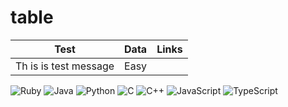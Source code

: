 # table
| Test | Data | Links|
|------|------|:----:|
| Th is is test message | Easy | |



![Ruby](https://img.icons8.com/office/30/000000/ruby-programming-language.png)
![Java](https://img.icons8.com/color/40/000000/java-coffee-cup-logo.png)
![Python](https://img.icons8.com/color/35/000000/python.png)
![C]()
![C++]()
![JavaScript]()
![TypeScript]()